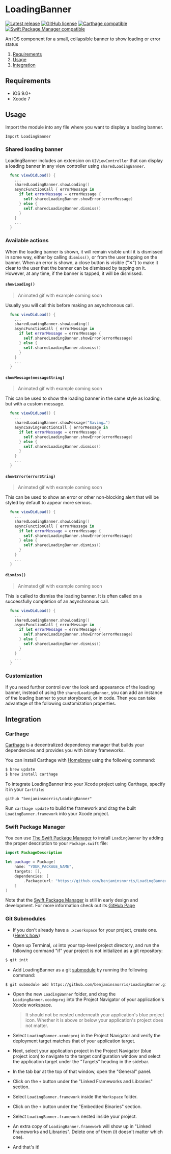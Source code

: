# LoadingBanner
[![Latest release](http://img.shields.io/github/release/benjaminsnorris/LoadingBanner.svg)](https://github.com/benjaminsnorris/LoadingBanner/releases)
[![GitHub license](https://img.shields.io/github/license/benjaminsnorris/LoadingBanner.svg)](/LICENSE)
[![Carthage compatible](https://img.shields.io/badge/Carthage-compatible-brightgreen.svg)](https://github.com/Carthage/Carthage)
[![Swift Package Manager compatible](https://img.shields.io/badge/Swift_Package_Manager-compatible-brightgreen.svg)](https://swift.org/package-manager)

An iOS component for a small, collapsible banner to show loading or error status

1. [Requirements](#requirements)
2. [Usage](#usage)
3. [Integration](#integration)


## Requirements
- iOS 9.0+
- Xcode 7


## Usage
Import the module into any file where you want to display a loading banner.
```swift
Import LoadingBanner
```

### Shared loading banner
LoadingBanner includes an extension on `UIViewController` that can display a loading banner in any view controller using `sharedLoadingBanner`.

```swift
  func viewDidLoad() {
    ...
    sharedLoadingBanner.showLoading()
    asyncFunctionCall { errorMessage in
      if let errorMessage = errorMessage {
        self.sharedLoadingBanner.showError(errorMessage)
      } else {
        self.sharedLoadingBanner.dismiss()
      }
    }
    ...
  }
```

### Available actions
When the loading banner is shown, it will remain visible until it is dismissed in some way, either by calling `dismiss()`, or from the user tapping on the banner. When an error is shown, a close button is visible ("✕") to make it clear to the user that the banner can be dismissed by tapping on it. However, at any time, if the banner is tapped, it will be dismissed.

#### `showLoading()`
> Animated gif with example coming soon

Usually you will call this before making an asynchronous call.

```swift
  func viewDidLoad() {
    ...
    sharedLoadingBanner.showLoading()
    asyncFunctionCall { errorMessage in
      if let errorMessage = errorMessage {
        self.sharedLoadingBanner.showError(errorMessage)
      } else {
        self.sharedLoadingBanner.dismiss()
      }
    }
    ...
  }
```


#### `showMessage(messageString)`
> Animated gif with example coming soon

This can be used to show the loading banner in the same style as loading, but with a custom message.

```swift
  func viewDidLoad() {
    ...
    sharedLoadingBanner.showMessage("Saving…")
    asyncSavingFunctionCall { errorMessage in
      if let errorMessage = errorMessage {
        self.sharedLoadingBanner.showError(errorMessage)
      } else {
        self.sharedLoadingBanner.dismiss()
      }
    }
    ...
  }
```

#### `showError(errorString)`
> Animated gif with example coming soon

This can be used to show an error or other non-blocking alert that will be styled by default to appear more serious.

```swift
  func viewDidLoad() {
    ...
    sharedLoadingBanner.showLoading()
    asyncFunctionCall { errorMessage in
      if let errorMessage = errorMessage {
        self.sharedLoadingBanner.showError(errorMessage)
      } else {
        self.sharedLoadingBanner.dismiss()
      }
    }
    ...
  }
```

#### `dismiss()`
> Animated gif with example coming soon

This is called to dismiss the loading banner. It is often called on a successfully completion of an asynchronous call.

```swift
  func viewDidLoad() {
    ...
    sharedLoadingBanner.showLoading()
    asyncFunctionCall { errorMessage in
      if let errorMessage = errorMessage {
        self.sharedLoadingBanner.showError(errorMessage)
      } else {
        self.sharedLoadingBanner.dismiss()
      }
    }
    ...
  }
```

### Customization
If you need further control over the look and appearance of the loading banner, instead of using the `sharedLoadingBanner`, you can add an instance of the loading banner to your storyboard, or in code. Then you can take advantage of the following customization properties.


## Integration
### Carthage

[Carthage](https://github.com/Carthage/Carthage) is a decentralized dependency manager that builds your dependencies and provides you with binary frameworks.

You can install Carthage with [Homebrew](http://brew.sh/) using the following command:

```bash
$ brew update
$ brew install carthage
```

To integrate LoadingBanner into your Xcode project using Carthage, specify it in your `Cartfile`:

```ogdl
github "benjaminsnorris/LoadingBanner"
```

Run `carthage update` to build the framework and drag the built `LoadingBanner.framework` into your Xcode project.

### Swift Package Manager

You can use [The Swift Package Manager](https://swift.org/package-manager) to install `LoadingBanner` by adding the proper description to your `Package.swift` file:

```swift
import PackageDescription

let package = Package(
    name: "YOUR_PACKAGE_NAME",
    targets: [],
    dependencies: [
        .Package(url: "https://github.com/benjaminsnorris/LoadingBanner.git", majorVersion: 1)
    ]
)
```

Note that the [Swift Package Manager](https://swift.org/package-manager) is still in early design and development. For more information check out its [GitHub Page](https://github.com/apple/swift-package-manager)


### Git Submodules

- If you don't already have a `.xcworkspace` for your project, create one. ([Here's how](https://developer.apple.com/library/ios/recipes/xcode_help-structure_navigator/articles/Adding_an_Existing_Project_to_a_Workspace.html))

- Open up Terminal, `cd` into your top-level project directory, and run the following command "if" your project is not initialized as a git repository:

```bash
$ git init
```

- Add LoadingBanner as a git [submodule](http://git-scm.com/docs/git-submodule) by running the following command:

```bash
$ git submodule add https://github.com/benjaminsnorris/LoadingBanner.git Vendor/LoadingBanner
```

- Open the new `LoadingBanner` folder, and drag the `LoadingBanner.xcodeproj` into the Project Navigator of your application's Xcode workspace.

    > It should not be nested underneath your application's blue project icon. Whether it is above or below your application's project does not matter.

- Select `LoadingBanner.xcodeproj` in the Project Navigator and verify the deployment target matches that of your application target.
- Next, select your application project in the Project Navigator (blue project icon) to navigate to the target configuration window and select the application target under the "Targets" heading in the sidebar.
- In the tab bar at the top of that window, open the "General" panel.
- Click on the `+` button under the "Linked Frameworks and Libraries" section.
- Select `LoadingBanner.framework` inside the `Workspace` folder.
- Click on the `+` button under the "Embedded Binaries" section.
- Select `LoadingBanner.framework` nested inside your project.
- An extra copy of `LoadingBanner.framework` will show up in "Linked Frameworks and Libraries". Delete one of them (it doesn't matter which one).
- And that's it!
